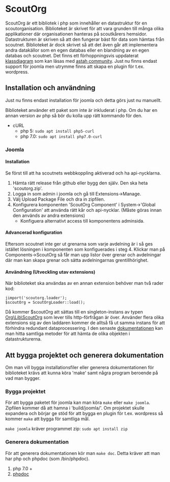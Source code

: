 # ScoutOrg
ScoutOrg är ett bibliotek i php som innehåller en datastruktur för en scoutorganisation. Biblioteket är skrivet för att vara grunden till många olika applikationer där organisationen hanteras på scoutkårers hemsidor. Datastrukturen är skriven så att den fungerar bäst för data som hämtas från scoutnet. Biblioteket är dock skrivet så att det även går att implementera andra datakällor som en egen databas eller en blandning av en egen databas och scoutnet.
Det finns ett förhoppningsvis uppdaterat [klassdiagram](https://github.com/scouternasetjanster/ScoutOrg/blob/master/docs/classDiag.asta) som kan läsas med [astah community](http://astah.net/editions/community).
Just nu finns endast support för joomla men utrymme finns att skapa en plugin för t.ex. wordpress.

## Installation och användning
Just nu finns endast installation för joomla och detta görs just nu manuellt.

Biblioteket använder ett paket som inte är inkluderat i php.
Om du har en annan version av php så bör du kolla upp rätt kommando för den.
* cURL
    * php 5: ``` sudo apt install php5-curl ```
    * php 7.0: ``` sudo apt install php7.0-curl ```

### Joomla

#### Installation
Se först till att ha scoutnets webbkoppling aktiverad och ha api-nycklarna.
1. Hämta rätt release från github eller bygg den själv. Den ska heta 'scoutorg.zip'.
2. Logga in som admin i joomla och gå till Extensions->Manage.
3. Välj Upload Package File och dra in zipfilen.
4. Konfigurera komponenten 'ScoutOrg Component' i System->'Global Configuration' att använda rätt kår och api-nycklar. (Måste göras innan den används av andra extensions)
    * Konfiguera alternativt access till komponentens adminsida.

#### Advancerad konfiguration
Eftersom scoutnet inte ger ut grenarna som varje avdelning är i så ges istället lösningen i komponenten som konfiguerades i steg 4. Klickar man på Components->ScoutOrg så får man upp listor över grenar och avdelningar där man kan skapa grenar och sätta avdelningarnas grentillhörighet.

#### Användning (Utveckling utav extensions)
När biblioteket ska användas av en annan extension behöver man två rader kod:
```
jimport('scoutorg.loader');
$scoutOrg = ScoutOrgLoader::load();
```
Då kommer $scoutOrg att sättas till en singleton-instans av typen [Org\Lib\ScoutOrg](https://github.com/scouternasetjanster/ScoutOrg/blob/master/src/Org/Lib/ScoutOrg.php) som lever tills http-förfrågan är över. Använder flera olika extensions sig av den laddaren kommer de alltså få ut samma instans för att förhindra redundant dataprocessering. I den senaste [dokumentationen](#) kan man hitta samtliga metoder för att hämta de olika objekten i datastrukturerna.

## Att bygga projektet och generera dokumentation
Om man vill bygga installationsfiler eller generera dokumentationen för biblioteket krävs att kunna köra 'make' samt några program beroende på vad man bygger.

### Bygga projektet
För att bygga paketet för joomla kan man köra ``` make ``` eller ``` make joomla ```.
Zipfilen kommer då att hamna i 'build/joomla/'.
Om projektet skulle expandera och börjar ge stöd för att bygga en plugin för t.ex. wordpress så kommer ``` make ``` att bygga för samtliga mål.

``` make joomla ``` kräver programmet zip: ``` sudo apt install zip ```

### Generera dokumentation
För att generera dokumentationen kör man ``` make doc ```. Detta kräver att man har php och phpdoc (som /bin/phpdoc).

1. php 7.0 +
2. [phpdoc](https://github.com/phpDocumentor/phpDocumentor2)